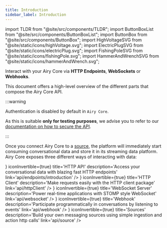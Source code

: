 ```yaml
---
title: Introduction
sidebar_label: Introduction
---
```


import TLDR from "@site/src/components/TLDR";
import ButtonBoxList from "@site/src/components/ButtonBoxList";
import ButtonBox from "@site/src/components/ButtonBox";
import HighVoltageSVG from "@site/static/icons/highVoltage.svg";
import ElectricPlugSVG from "@site/static/icons/electricPlug.svg";
import FishingPoleSVG from "@site/static/icons/fishingPole.svg";
import HammerAndWrenchSVG from "@site/static/icons/hammerAndWrench.svg";

<TLDR>

Interact with your Airy Core via **HTTP Endpoints**, **WebSockets** or
**Webhooks**.

</TLDR>

This document offers a high-level overview of the different parts that compose
the Airy Core API.

:::warning

Authentication is disabled by default in `Airy Core`.

As this is suitable **only for testing purposes**, we advise you to refer to our [documentation on how to secure the API](/getting-started/installation/security).

:::

Once you connect Airy Core to a [source](/getting-started/glossary.md#source),
the platform will immediately start consuming conversational data and store it
in its streaming data platform. Airy Core exposes three different ways of
interacting with data:

<ButtonBoxList>
<ButtonBox
    icon={<HighVoltageSVG />}
    iconInvertible={true}
    title='HTTP API'
    description='Access your conversational data with blazing fast HTTP endpoints'
    link='api/endpoints/introduction'
/>
<ButtonBox
    icon={<PackageSVG />}
    iconInvertible={true}
    title='HTTP Client'
    description='Make requests easily with the HTTP client package'
    link='api/httpClient'
/>
<ButtonBox
    icon={<ElectricPlugSVG />}
    iconInvertible={true}
    title='WebSocket Server'
    description='Power real-time applications with STOMP style WebSocket'
    link='api/websocket'
/>
<ButtonBox
    icon={<FishingPoleSVG />}
    iconInvertible={true}
    title='Webhook'
    description='Participate programmatically in conversations by listening to events'
    link='api/webhook'
/>
<ButtonBox
    icon={<HammerAndWrenchSVG />}
    iconInvertible={true}
    title='Sources'
    description='Build your own messaging sources using simple ingestion and action http calls'
    link='api/source'
/>
</ButtonBoxList>

